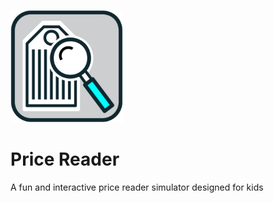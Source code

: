 ![Alt text](images/favicons/apple-touch-icon.png)
# Price Reader
 
A fun and interactive price reader simulator designed for kids
